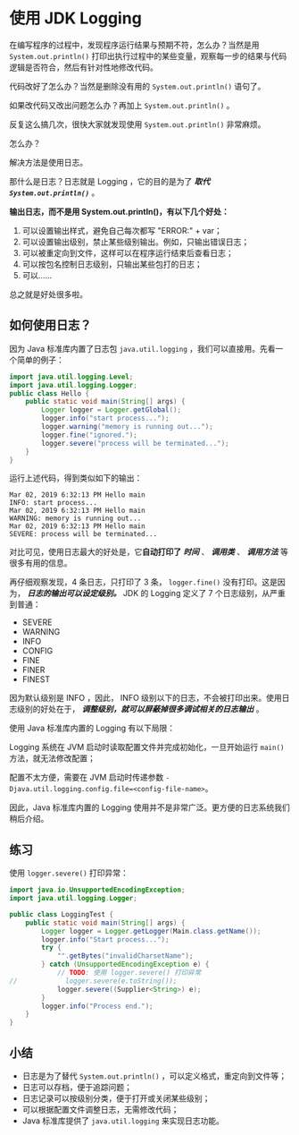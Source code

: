 # **使用 JDK Logging**

在编写程序的过程中，发现程序运行结果与预期不符，怎么办？当然是用 `System.out.println()` 打印出执行过程中的某些变量，观察每一步的结果与代码逻辑是否符合，然后有针对性地修改代码。

代码改好了怎么办？当然是删除没有用的 `System.out.println()` 语句了。

如果改代码又改出问题怎么办？再加上 `System.out.println()` 。

反复这么搞几次，很快大家就发现使用 `System.out.println()` 非常麻烦。

怎么办？

解决方法是使用日志。

那什么是日志？日志就是 Logging ，它的目的是为了 ***取代 `System.out.println()`*** 。

**输出日志，而不是用 System.out.println()，有以下几个好处：**

1. 可以设置输出样式，避免自己每次都写 "ERROR:" + var；
2. 可以设置输出级别，禁止某些级别输出。例如，只输出错误日志；
3. 可以被重定向到文件，这样可以在程序运行结束后查看日志；
4. 可以按包名控制日志级别，只输出某些包打的日志；
5. 可以……

总之就是好处很多啦。

## 如何使用日志？

因为 Java 标准库内置了日志包 `java.util.logging` ，我们可以直接用。先看一个简单的例子：

```java
import java.util.logging.Level;
import java.util.logging.Logger;
public class Hello {
    public static void main(String[] args) {
        Logger logger = Logger.getGlobal();
        logger.info("start process...");
        logger.warning("memory is running out...");
        logger.fine("ignored.");
        logger.severe("process will be terminated...");
    }
}
```

运行上述代码，得到类似如下的输出：

```
Mar 02, 2019 6:32:13 PM Hello main
INFO: start process...
Mar 02, 2019 6:32:13 PM Hello main
WARNING: memory is running out...
Mar 02, 2019 6:32:13 PM Hello main
SEVERE: process will be terminated...
```

对比可见，使用日志最大的好处是，它**自动打印了** ***时间*** 、 ***调用类*** 、 ***调用方法*** 等很多有用的信息。

再仔细观察发现，4 条日志，只打印了 3 条， `logger.fine()` 没有打印。这是因为， ***日志的输出可以设定级别。*** JDK 的 Logging 定义了 7 个日志级别，从严重到普通：

- SEVERE
- WARNING
- INFO
- CONFIG
- FINE
- FINER
- FINEST


因为默认级别是 INFO ，因此， INFO 级别以下的日志，不会被打印出来。使用日志级别的好处在于， ***调整级别，就可以屏蔽掉很多调试相关的日志输出*** 。

使用 Java 标准库内置的 Logging 有以下局限：

Logging 系统在 JVM 启动时读取配置文件并完成初始化，一旦开始运行 `main()` 方法，就无法修改配置；

配置不太方便，需要在 JVM 启动时传递参数 `-Djava.util.logging.config.file=<config-file-name>`。

因此，Java 标准库内置的 Logging 使用并不是非常广泛。更方便的日志系统我们稍后介绍。


## 练习

使用 `logger.severe()` 打印异常：


```java
import java.io.UnsupportedEncodingException;
import java.util.logging.Logger;

public class LoggingTest {
    public static void main(String[] args) {
        Logger logger = Logger.getLogger(Main.class.getName());
        logger.info("Start process...");
        try {
            "".getBytes("invalidCharsetName");
        } catch (UnsupportedEncodingException e) {
            // TODO: 使用 logger.severe() 打印异常
//            logger.severe(e.toString());
            logger.severe((Supplier<String>) e);
        }
        logger.info("Process end.");
    }
}
```


## 小结

- 日志是为了替代 `System.out.println()` ，可以定义格式，重定向到文件等；
- 日志可以存档，便于追踪问题；
- 日志记录可以按级别分类，便于打开或关闭某些级别；
- 可以根据配置文件调整日志，无需修改代码；
- Java 标准库提供了 `java.util.logging` 来实现日志功能。





